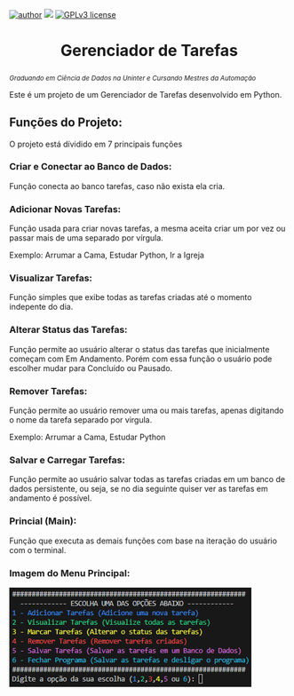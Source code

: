 [![author](https://img.shields.io/badge/author-Adilsong-red.svg)](https://www.linkedin.com/in/adilson-gustavo-marcondes-barreto-de-souza-a74b98133/) [![](https://img.shields.io/badge/python-3.12+-blue.svg)](https://www.python.org/downloads/release/python-365/) [![GPLv3 license](https://img.shields.io/badge/License-GPLv3-blue.svg)](http://perso.crans.org/besson/LICENSE.html)

<h1 align="center">Gerenciador de Tarefas</h1>

<sub>*Graduando em Ciência de Dados na Uninter e Cursando Mestres da Automação*</sub>

Este é um projeto de um Gerenciador de Tarefas desenvolvido em Python.

<h2 align="left">Funções do Projeto:</h3>

O projeto está dívidido em 7 principais funções

<h3 align="left">Criar e Conectar ao Banco de Dados:</h3>

Função conecta ao banco tarefas, caso não exista ela cria.

<h3 align="left">Adicionar Novas Tarefas:</h3>

Função usada para criar novas tarefas, a mesma aceita criar um por vez ou passar mais de uma separado por vírgula.

Exemplo: Arrumar a Cama, Estudar Python, Ir a Igreja

<h3 align="left">Visualizar Tarefas:</h3>

Função simples que exibe todas as tarefas criadas até o momento indepente do dia.

<h3 align="left">Alterar Status das Tarefas:</h3>

Função permite ao usuário alterar o status das tarefas que inicialmente começam com Em Andamento. Porém com essa função o usuário pode escolher mudar para Concluído ou Pausado.

<h3 align="left">Remover Tarefas:</h3>

Função permite ao usuário remover uma ou mais tarefas, apenas digitando o nome da tarefa separado por virgula.

Exemplo: Arrumar a Cama, Estudar Python

<h3 align="left">Salvar e Carregar Tarefas:</h3>

Função permite ao usuário salvar todas as tarefas criadas em um banco de dados persistente, ou seja, se no dia seguinte quiser ver as tarefas em andamento é possível.

<h3 align="left">Princial (Main):</h3>

Função que executa as demais funções com base na iteração do usuário com o terminal.

<h3 align="left">Imagem do Menu Principal:</h3>

![Exemplo da Interface do Gerenciador de Tarefas](menu_principal.png)